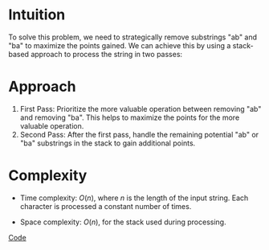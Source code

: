 # Intuition
To solve this problem, we need to strategically remove substrings "ab" and "ba" to maximize the points gained. We can achieve this by using a stack-based approach to process the string in two passes:

# Approach
1. First Pass: Prioritize the more valuable operation between removing "ab" and removing "ba". This helps to maximize the points for the more valuable operation.
2. Second Pass: After the first pass, handle the remaining potential "ab" or "ba" substrings in the stack to gain additional points.


# Complexity
- Time complexity:
$O(n)$, where $n$ is the length of the input string. Each character is processed a constant number of times.

- Space complexity:
$O(n)$, for the stack used during processing.

[Code](./1717-Maximum-Score-From-Removing-Substrings.ts)